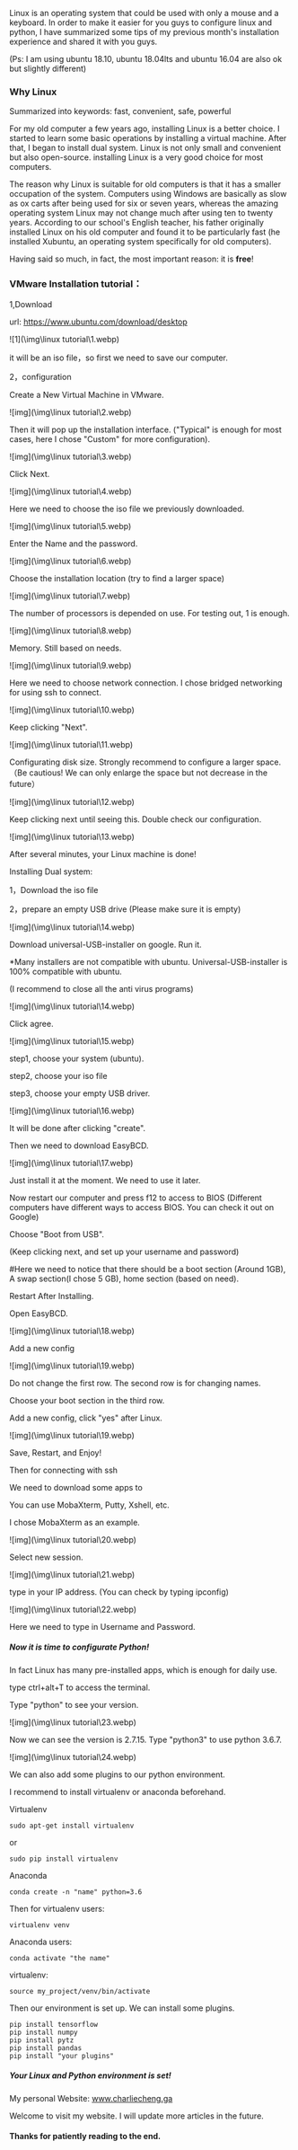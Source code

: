 Linux is an operating system that could be used with only a mouse and a keyboard. In order to make it easier for you guys to configure linux and python, I have summarized some tips of my previous month's installation experience and shared it with you guys.

(Ps: I am using ubuntu 18.10, ubuntu 18.04lts and ubuntu 16.04 are also ok but slightly different)

### Why Linux

Summarized into keywords: fast, convenient, safe, powerful

For my old computer a few years ago, installing Linux is a better choice. I started to learn some basic operations by installing a virtual machine. After that, I began to install dual system. Linux is not only small and convenient but also open-source. installing Linux is a very good choice for most computers.

The reason why Linux is suitable for old computers is that it has a smaller occupation of the system. Computers using Windows are basically as slow as ox carts after being used for six or seven years, whereas the amazing operating system Linux may not change much after using ten to twenty years. According to our school's English teacher, his father originally installed Linux on his old computer and found it to be particularly fast (he installed Xubuntu, an operating system specifically for old computers).

Having said so much, in fact, the most important reason: it is **free**!

### VMware Installation tutorial：

1,Download

url: https://www.ubuntu.com/download/desktop

![1](\img\linux tutorial\1.webp)

it will be an iso file，so first we need to save our computer.

2，configuration

Create a New Virtual Machine in VMware.

![img](\img\linux tutorial\2.webp)

Then it will pop up the installation interface. ("Typical" is enough for most cases, here I chose "Custom" for more configuration).

![img](\img\linux tutorial\3.webp)

Click Next.

![img](\img\linux tutorial\4.webp)

Here we need to choose the iso file we previously downloaded. 

![img](\img\linux tutorial\5.webp)

Enter the Name and the password. 

![img](\img\linux tutorial\6.webp)

Choose the installation location (try to find a larger space)

![img](\img\linux tutorial\7.webp)

The number of processors is depended on use. For testing out, 1 is enough. 

![img](\img\linux tutorial\8.webp)

Memory. Still based on needs.

![img](\img\linux tutorial\9.webp)

Here we need to choose network connection. I chose bridged networking for  using ssh to connect.

![img](\img\linux tutorial\10.webp)

Keep clicking "Next".

![img](\img\linux tutorial\11.webp)

Configurating disk size. Strongly recommend to configure a larger space. （Be cautious! We can only enlarge the space but not decrease in the future）

![img](\img\linux tutorial\12.webp)

Keep clicking next until seeing this. Double check our configuration.

![img](\img\linux tutorial\13.webp)

After several minutes, your Linux machine is done!

Installing Dual system: 

1，Download the iso file

2，prepare an empty USB drive (Please make sure it is empty)

![img](\img\linux tutorial\14.webp)

Download universal-USB-installer on google. Run it.

*Many installers are not compatible with ubuntu. Universal-USB-installer is 100% compatible with ubuntu. 

(I recommend to close all the anti virus programs)

![img](\img\linux tutorial\14.webp)

Click agree.

![img](\img\linux tutorial\15.webp)

step1, choose your system (ubuntu).

step2, choose your iso file

step3, choose your empty USB driver.

![img](\img\linux tutorial\16.webp)

It will be done after clicking "create".

Then we need to download EasyBCD.

![img](\img\linux tutorial\17.webp)

Just install it at the moment. We need to use it later.

Now restart our computer and press f12 to access to BIOS (Different computers have different ways to access BIOS. You can check it out on Google)

Choose "Boot from USB".

(Keep clicking next, and set up your username and password)

#Here we need to notice that there should be a boot section (Around 1GB), A swap section(I chose 5 GB), home section (based on need).

Restart After Installing.

Open EasyBCD.

![img](\img\linux tutorial\18.webp)

Add a new config

![img](\img\linux tutorial\19.webp)

Do not change the first row. The second row is for changing names.

Choose your boot section in the third row.

Add a new config, click "yes" after Linux.

![img](\img\linux tutorial\19.webp)

Save, Restart, and Enjoy!





Then for connecting with ssh

We need to download some apps to 

You can use MobaXterm, Putty, Xshell, etc.

I chose MobaXterm as an example.

![img](\img\linux tutorial\20.webp)

Select new session.

![img](\img\linux tutorial\21.webp)

type in your IP address. (You can check by typing ipconfig)

![img](\img\linux tutorial\22.webp)

Here we need to type in Username and Password.



##### Now it is time to configurate Python!

In fact Linux has many pre-installed apps, which is enough for daily use.

type ctrl+alt+T to access the terminal. 

Type "python" to see your version.

![img](\img\linux tutorial\23.webp)

Now we can see the version is 2.7.15. Type "python3" to use python 3.6.7.

![img](\img\linux tutorial\24.webp)

We can also add some plugins to our python environment.

I recommend to install virtualenv or anaconda beforehand. 

Virtualenv

```
sudo apt-get install virtualenv
```

or

```
sudo pip install virtualenv
```

Anaconda

```
conda create -n "name" python=3.6
```

Then for virtualenv users:

```
virtualenv venv
```

Anaconda users:

```
conda activate "the name"
```

virtualenv:

```
source my_project/venv/bin/activate
```

Then our environment is set up. We can install some plugins.

```
pip install tensorflow
pip install numpy
pip install pytz
pip install pandas
pip install "your plugins"
```

##### Your Linux and Python environment is set!



My personal Website: www.charliecheng.ga

Welcome to visit my website. I will update more articles in the future.



#### Thanks for patiently reading to the end.